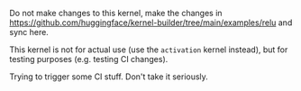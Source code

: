 Do not make changes to this kernel, make the changes in
https://github.com/huggingface/kernel-builder/tree/main/examples/relu
and sync here.

This kernel is not for actual use (use the `activation` kernel instead),
but for testing purposes (e.g. testing CI changes).

Trying to trigger some CI stuff. Don't take it seriously.
